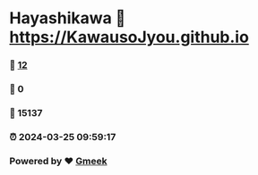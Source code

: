 # Hayashikawa :link: https://KawausoJyou.github.io 
### :page_facing_up: [12](https://KawausoJyou.github.io/tag.html) 
### :speech_balloon: 0 
### :hibiscus: 15137 
### :alarm_clock: 2024-03-25 09:59:17 
### Powered by :heart: [Gmeek](https://github.com/Meekdai/Gmeek)

